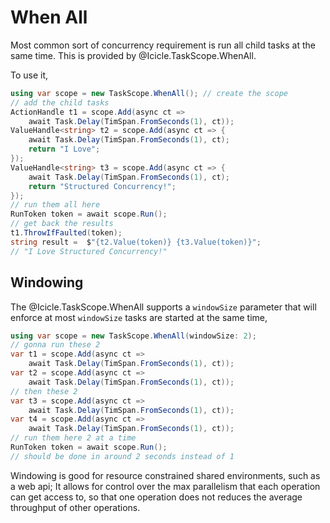 # When All

Most common sort of concurrency requirement is run all child tasks at the same
time. This is provided by @Icicle.TaskScope.WhenAll.

To use it,

```c#
using var scope = new TaskScope.WhenAll(); // create the scope
// add the child tasks
ActionHandle t1 = scope.Add(async ct => 
    await Task.Delay(TimSpan.FromSeconds(1), ct));
ValueHandle<string> t2 = scope.Add(async ct => {
    await Task.Delay(TimSpan.FromSeconds(1), ct);
    return "I Love";
});
ValueHandle<string> t3 = scope.Add(async ct => {
    await Task.Delay(TimSpan.FromSeconds(1), ct);
    return "Structured Concurrency!";
});
// run them all here
RunToken token = await scope.Run();
// get back the results
t1.ThrowIfFaulted(token);
string result =  $"{t2.Value(token)} {t3.Value(token)}";
// "I Love Structured Concurrency!"
```

## Windowing

The @Icicle.TaskScope.WhenAll supports a `windowSize` parameter
that will enforce at most `windowSize` tasks are started at
the same time,

```c#
using var scope = new TaskScope.WhenAll(windowSize: 2);
// gonna run these 2
var t1 = scope.Add(async ct => 
    await Task.Delay(TimSpan.FromSeconds(1), ct));
var t2 = scope.Add(async ct => 
    await Task.Delay(TimSpan.FromSeconds(1), ct));
// then these 2
var t3 = scope.Add(async ct => 
    await Task.Delay(TimSpan.FromSeconds(1), ct));
var t4 = scope.Add(async ct => 
    await Task.Delay(TimSpan.FromSeconds(1), ct));
// run them here 2 at a time
RunToken token = await scope.Run();
// should be done in around 2 seconds instead of 1
```

Windowing is good for resource constrained shared environments,
such as a web api; It allows for control over the max
parallelism that each operation can get access to, so that
one operation does not reduces the average throughput of other
operations.
